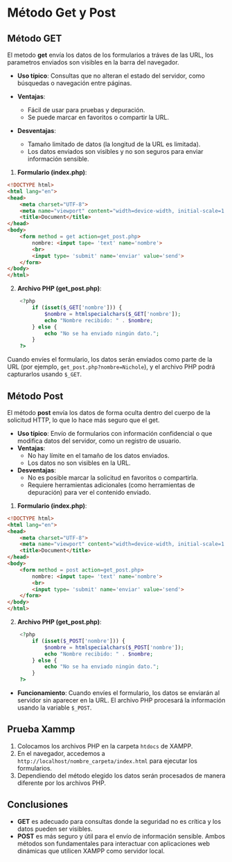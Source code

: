 # Método Get y Post

## Método GET

El metodo **get** envía los datos de los formularios a tráves de las URL, los parametros enviados son visibles en la barra del navegador.

- **Uso típico**: Consultas que no alteran el estado del servidor, como búsquedas o navegación entre páginas.

- **Ventajas**: 
  - Fácil de usar para pruebas y depuración.
  - Se puede marcar en favoritos o compartir la URL.

- **Desventajas**: 
  - Tamaño limitado de datos (la longitud de la URL es limitada).
  - Los datos enviados son visibles y no son seguros para enviar información sensible.


1. **Formulario (index.php)**:
```html
<!DOCTYPE html>
<html lang="en">
<head>
    <meta charset="UTF-8">
    <meta name="viewport" content="width=device-width, initial-scale=1.0">
    <title>Document</title>
</head>
<body>
    <form method = get action=get_post.php>
        nombre: <input tape= 'text' name='nombre'>
        <br>
        <input type= 'submit' name='enviar' value='send'>
    </form>
</body>
</html>
```

2. **Archivo PHP (get_post.php)**:
```php
    <?php
        if (isset($_GET['nombre'])) {
            $nombre = htmlspecialchars($_GET['nombre']);
            echo "Nombre recibido: " . $nombre;
        } else {
            echo "No se ha enviado ningún dato.";
        }
    ?>
```

Cuando envíes el formulario, los datos serán enviados como parte de la URL (por ejemplo, `get_post.php?nombre=Nichole`), y el archivo PHP podrá capturarlos usando `$_GET`.

## Método Post

El método **post** envía los datos de forma oculta dentro del cuerpo de la solicitud HTTP, lo que lo hace más seguro que el get.

- **Uso típico**: Envío de formularios con información confidencial o que modifica datos del servidor, como un registro de usuario.
- **Ventajas**:
  - No hay límite en el tamaño de los datos enviados.
  - Los datos no son visibles en la URL.
- **Desventajas**:
  - No es posible marcar la solicitud en favoritos o compartirla.
  - Requiere herramientas adicionales (como herramientas de depuración) para ver el contenido enviado.

1. **Formulario (index.php)**:
```html
<!DOCTYPE html>
<html lang="en">
<head>
    <meta charset="UTF-8">
    <meta name="viewport" content="width=device-width, initial-scale=1.0">
    <title>Document</title>
</head>
<body>
    <form method = post action=get_post.php>
        nombre: <input tape= 'text' name='nombre'>
        <br>
        <input type= 'submit' name='enviar' value='send'>
    </form>
</body>
</html>
```

2. **Archivo PHP (get_post.php)**:
```php
    <?php
        if (isset($_POST['nombre'])) {
            $nombre = htmlspecialchars($_POST['nombre']);
            echo "Nombre recibido: " . $nombre;
        } else {
            echo "No se ha enviado ningún dato.";
        }
    ?>
```

- **Funcionamiento**: Cuando envíes el formulario, los datos se enviarán al servidor sin aparecer en la URL. El archivo PHP procesará la información usando la variable `$_POST`.

## Prueba Xammp
1. Colocamos los archivos PHP en la carpeta `htdocs` de XAMPP.
2. En el navegador, accedemos a `http://localhost/nombre_carpeta/index.html` para ejecutar los formularios.
3. Dependiendo del método elegido los datos serán procesados de manera diferente por los archivos PHP.

## Conclusiones
- **GET** es adecuado para consultas donde la seguridad no es crítica y los datos pueden ser visibles.
- **POST** es más seguro y útil para el envío de información sensible.
Ambos métodos son fundamentales para interactuar con aplicaciones web dinámicas que utilicen XAMPP como servidor local.